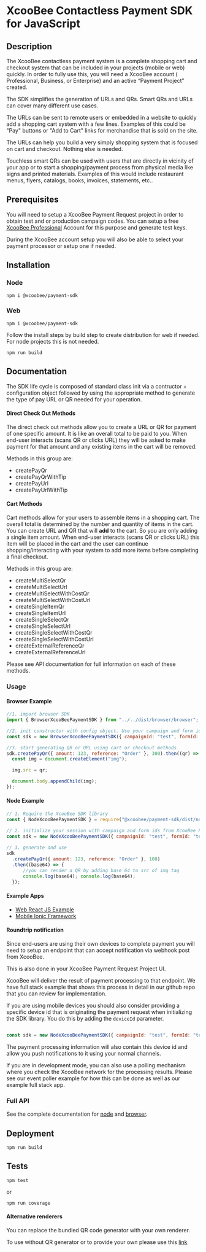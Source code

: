 # XcooBee Contactless Payment SDK for JavaScript

## Description

The XcooBee contactless payment system is a complete shopping cart and checkout system that can be included in your projects (mobile or web) quickly. In order to fully use this, you will need a XcooBee account ( Professional, Business, or Enterprise) and an active “Payment Project” created.

The SDK simplifies the generation of URLs and QRs. Smart QRs and URLs can cover many different use cases.

The URLs can be sent to remote users or embedded in a website to quickly add a shopping cart system with a few lines. Examples of this could be "Pay" buttons or "Add to Cart" links for merchandise that is sold on the site.

The URLs can help you build a very simply shopping system that is focused on cart and checkout. Nothing else is needed.

Touchless smart QRs can be used with users that are directly in vicinity of your app or to start a shopping/payment process from physical media like signs and printed materials. Examples of this would include restaurant menus, flyers, catalogs, books, invoices, statements, etc..

## Prerequisites

You will need to setup a XcooBee Payment Request project in order to obtain test and or production campaign codes. You can setup a free [XcooBee Professional](https://app.xcoobee.net/auth/signup?level=professional) Account for this purpose and generate test keys.

During the XcooBee account setup you will also be able to select your payment processor or setup one if needed.

## Installation

### Node

```
npm i @xcoobee/payment-sdk
```

### Web

```
npm i @xcoobee/payment-sdk
```


Follow the install steps by build step to create distribution for web if needed. For node projects this is not needed.

```
npm run build
```


## Documentation

The SDK life cycle is composed of standard class init via a contructor + configuration object followed by using the appropriate method to generate the type of pay URL or QR needed for your operation.

#### Direct Check Out Methods

The direct check out methods allow you to create a URL or QR for payment of one specific amount. It is like an overall total to be paid to you. When end-user interacts (scans QR or clicks URL) they will be asked to make payment for that amount and any existing items in the cart will be removed.

Methods in this group are:

- createPayQr
- createPayQrWithTip
- createPayUrl
- createPayUrlWithTip

#### Cart Methods

Cart methods allow for your users to assemble items in a shopping cart. The overall total is determined by the number and quantity of items in the cart.  You can create URL and QR that will **add** to the cart. So you are only adding a single item amount. When end-user interacts (scans QR or clicks URL) this item will be placed in the cart and the user can continue shopping/interacting with your system to add more items before completing a final checkout.

Methods in this group are:

- createMultiSelectQr
- createMultiSelectUrl
- createMultiSelectWithCostQr
- createMultiSelectWithCostUrl
- createSingleItemQr
- createSingleItemUrl
- createSingleSelectQr
- createSingleSelectUrl
- createSingleSelectWithCostQr
- createSingleSelectWithCostUrl
- createExternalReferenceQr
- createExternalReferenceUrl

Please see API documentation for full information on each of these methods.


### Usage


#### Browser Example

```JavaScript
//1. import browser SDK
import { BrowserXcooBeePaymentSDK } from "../../dist/browser/browser";

//2. init constructor with config object. Use your campaign and form id from XcooBee Project
const sdk = new BrowserXcooBeePaymentSDK({ campaignId: "test", formId: "test" });

//3. start generating QR or URL using cart or checkout methods
sdk.createPayQr({ amount: 123, reference: "Order" }, 300).then((qr) => {
  const img = document.createElement("img");

  img.src = qr;

  document.body.appendChild(img);
});

```

#### Node Example

```JavaScript
// 1. Require the XcooBee SDK library
const { NodeXcooBeePaymentSDK } = require("@xcoobee/payment-sdk/dist/node/node");

// 2. initialize your session with campaign and form ids from XcooBee Project
const sdk = new NodeXcooBeePaymentSDK({ campaignId: "test", formId: "test" });
  
// 3. generate and use 
sdk
  .createPayQr({ amount: 123, reference: "Order" }, 100)
  .then((base64) => {
      //you can render a QR by adding base 64 to src of img tag
      console.log(base64); console.log(base64);        
  });
```

#### Example Apps

- [Web React JS Example](https://github.com/XcooBee/example-reactjs-xck-app)
- [Mobile Ionic Framework](https://github.com/XcooBee/example-payment-sdk-ionic)

#### Roundtrip notification

Since end-users are using their own devices to complete payment you will need to setup an endpoint that can accept notification via webhook post from XcooBee. 

This is also done in your XcooBee Payment Request Project UI.

XcooBee will deliver the result of payment processing to that endpoint. 
We have full stack example that shows this process in detail in our github repo that you can review for implementation.

If you are using mobile devices you should also consider providing a specific device id  that is originating the payment request when initializing the SDK library. You do this by adding the `deviceId` parameter.

```JavaScript

const sdk = new NodeXcooBeePaymentSDK({ campaignId: "test", formId: "test", deviceId: "78hs7yajsdiydsifsd83u78yhisd78yf7dyud" });

```

The payment processing information will also contain this device id and allow you push notifications to it using your normal channels.


If you are in development mode, you can also use a polling mechanism where you check the XcooBee network for the processing results.
Please see our event poller example for how this can be done as well as our example full stack app.


### Full API

See the complete documentation for [node](docs/node/README.md) and [browser](docs/browser/README.md).


## Deployment

```
npm run build
```

## Tests

```
npm test
```

or

```
npm run coverage
```


#### Alternative renderers

You can replace the bundled QR code generator with your own renderer.

To use without QR generator or to provide your own please use this [link](note.md)